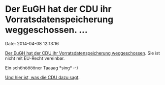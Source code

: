 Der EuGH hat der CDU ihr Vorratsdatenspeicherung weggeschossen. \...
====================================================================

Date: 2014-04-08 12:13:16

[Der EuGH hat der CDU ihr Vorratsdatenspeicherung
weggeschossen](http://www.tagesschau.de/ausland/vorratsdatenspeicherung222.html).
Sie ist nicht mit EU-Recht vereinbar.

Ein schöhööööner Taaaag \*sing\* :-)

[Und hier ist, was die CDU dazu
sagt](https://twitter.com/wanderwitz/status/453446088448823296).
